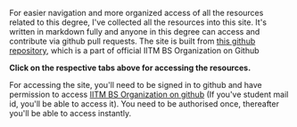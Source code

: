 For easier navigation and more organized access of all the resources related to this degree, I've collected all the resources into this site. It's written in markdown fully and anyone in this degree can access and contribute via github pull requests. The site is built from [this github repository](https://github.com/bsc-iitm/litepods), which is a part of official IITM BS Organization on Github

**Click on the respective tabs above for accessing the resources.**

For accessing the site, you'll need to be signed in to github and have permission to access [IITM BS Organization on github](https://github.com/bsc-iitm) (If you've student mail id, you'll be able to access it). You need to be authorised once, thereafter you'll be able to access instantly.
